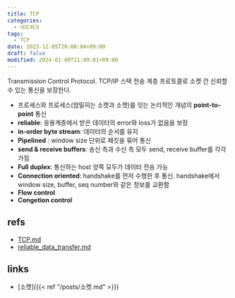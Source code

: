 ```yaml
---
title: TCP
categories:
  - 네트워크
tags:
  - TCP
date: 2023-12-05T20:08:04+09:00
draft: false
modified: 2024-01-09T11:09:01+09:00
---
```

Transmission Control Protocol. TCP/IP 스택 전송 계층 프로토콜로 소켓 간 신뢰할 수 있는 통신을 보장한다.

- 프로세스와 프로세스(엄밀히는 소켓과 소켓)를 잇는 논리적인 개념의 **point-to-point** 통신
- **reliable**: 응용계층에서 받은 데이터의 error와 loss가 없음을 보장
- **in-order byte stream**: 데이터의 순서를 유지
- **Pipelined** : window size 단위로 패킷을 묶어 통신
- **send & receive buffers**: 송신 측과 수신 측 모두 send, receive buffer를 각각 가짐
- **Full duplex**: 통신하는 host 양쪽 모두가 데이터 전송 가능
- **Connection oriented**: handshake를 먼저 수행한 후 통신. handshake에서 window size, buffer, seq number와 같은 정보를 교환함
- **Flow control**
- **Congetion control**


## refs
- [TCP.md](https://github.com/chankoo/TIL/blob/master/general/TCP.md)
- [reliable\_data\_transfer.md](https://github.com/chankoo/TIL/blob/master/general/reliable_data_transfer.md)


## links
- [소켓]({{< ref "/posts/소켓.md" >}})

